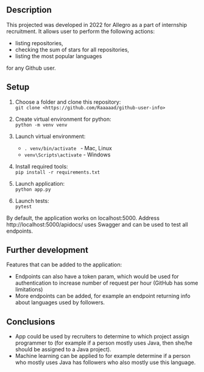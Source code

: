 ## Description
This projected was developed in 2022 for Allegro as a part of internship recruitment. It allows user to perform the following actions:
* listing repositories,
* checking the sum of stars for all repositories,
* listing the most popular languages

<a/>
for any Github user.
	
## Setup
 1. Choose a folder and clone this repository:<br />
    ``git clone <https://github.com/Raaaaad/github-user-info>``
 2. Create virtual environment for python:<br />
    ``python -m venv venv``
 3. Launch virtual environment:<br />
    * ``. venv/bin/activate `` - Mac, Linux <br />
    * ``venv\Scripts\activate`` - Windows
 4. Install required tools: <br />
    ``pip install -r requirements.txt``
 5. Launch application: <br />
    ``python app.py``
 6. Launch tests: <br />
    ``pytest``    

    <a/>
By default, the application works on localhost:5000. Address http://localhost:5000/apidocs/ uses Swagger and can be used to test all endpoints.

## Further development
Features that can be added to the application:
* Endpoints can also have a token param, which would be used for authentication to increase number of request per hour (GitHub has some limitations)
* More endpoints can be added, for example an endpoint returning info about languages used by followers.

## Conclusions
* App could be used by recruiters to determine to which project assign programmer to (for example if a person mostly uses Java, then she/he should be assigned to a Java project).
* Machine learning can be applied to for example determine if a person who mostly uses Java has followers who also mostly use this language.

